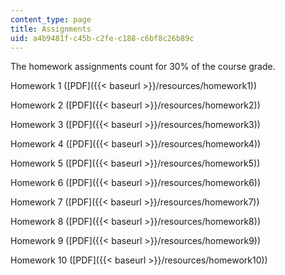 ```yaml
---
content_type: page
title: Assignments
uid: a4b9481f-c45b-c2fe-c188-c6bf8c26b89c
---
```


The homework assignments count for 30% of the course grade.

Homework 1 ([PDF]({{< baseurl >}}/resources/homework1))

Homework 2 ([PDF]({{< baseurl >}}/resources/homework2))

Homework 3 ([PDF]({{< baseurl >}}/resources/homework3))

Homework 4 ([PDF]({{< baseurl >}}/resources/homework4))

Homework 5 ([PDF]({{< baseurl >}}/resources/homework5))

Homework 6 ([PDF]({{< baseurl >}}/resources/homework6))

Homework 7 ([PDF]({{< baseurl >}}/resources/homework7))

Homework 8 ([PDF]({{< baseurl >}}/resources/homework8))

Homework 9 ([PDF]({{< baseurl >}}/resources/homework9))

Homework 10 ([PDF]({{< baseurl >}}/resources/homework10))
